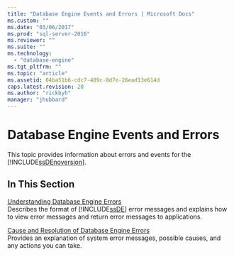 ```yaml
---
title: "Database Engine Events and Errors | Microsoft Docs"
ms.custom: ""
ms.date: "03/06/2017"
ms.prod: "sql-server-2016"
ms.reviewer: ""
ms.suite: ""
ms.technology: 
  - "database-engine"
ms.tgt_pltfrm: ""
ms.topic: "article"
ms.assetid: 04ba51b6-cdc7-409c-8d7e-26ead13e614d
caps.latest.revision: 20
ms.author: "rickbyh"
manager: "jhubbard"
---
```

# Database Engine Events and Errors
  This topic provides information about errors and events for the [!INCLUDE[ssDEnoversion](../../analysis-services/instances/install/windows/includes/ssdenoversion-md.md)].  
  
## In This Section  
 [Understanding Database Engine Errors](../../relational-databases/errors-events/understanding-database-engine-errors.md)  
 Describes the format of [!INCLUDE[ssDE](../../analysis-services/instances/install/windows/includes/ssde-md.md)] error messages and explains how to view error messages and return error messages to applications.  
  
 [Cause and Resolution of Database Engine Errors](../Topic/Cause%20and%20Resolution%20of%20Database%20Engine%20Errors.md)  
 Provides an explanation of system error messages, possible causes, and any actions you can take.  
  
  